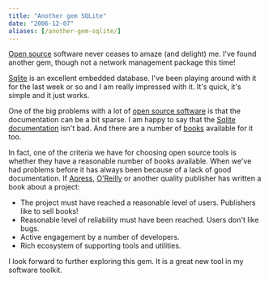 ```yaml
---
title: "Another gem SQLite"
date: "2006-12-07"
aliases: [/another-gem-sqlite/]
---
```


[Open source](https://en.wikipedia.org/wiki/Open_source) software never ceases to amaze (and delight) me. I've found another gem, though not a network management package this time!

[Sqlite](http://www.sqlite.org/) is an excellent embedded database. I've been playing around with it for the last week or so and I am really impressed with it. It's quick, it's simple and it just works.

One of the big problems with a lot of [open source software](http://www.opensource.org/) is that the documentation can be a bit sparse. I am happy to say that the [Sqlite documentation](http://www.sqlite.org/docs.html) isn't bad. And there are a number of [books](http://www.google.com/search?q=sqlite+books) available for it too.

In fact, one of the criteria we have for choosing open source tools is whether they have a reasonable number of books available. When we've had problems before it has always been because of a lack of good documentation. If [Apress](http://www.apress.com/), [O'Reilly](http://www.oreilly.com/) or another quality publisher has written a book about a project:

- The project must have reached a reasonable level of users. Publishers like to sell books!
- Reasonable level of reliability must have been reached. Users don't like bugs.
- Active engagement by a number of developers.
- Rich ecosystem of supporting tools and utilities.

I look forward to further exploring this gem. It is a great new tool in my software toolkit.
